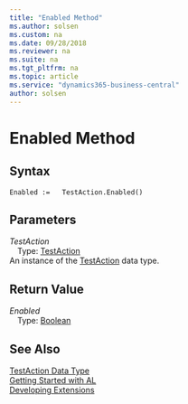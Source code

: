 ```yaml
---
title: "Enabled Method"
ms.author: solsen
ms.custom: na
ms.date: 09/28/2018
ms.reviewer: na
ms.suite: na
ms.tgt_pltfrm: na
ms.topic: article
ms.service: "dynamics365-business-central"
author: solsen
---
```

[//]: # (START>DO_NOT_EDIT)
[//]: # (IMPORTANT:Do not edit any of the content between here and the END>DO_NOT_EDIT.)
[//]: # (Any modifications should be made in the .resx files in the ModernDev repo.)
# Enabled Method


## Syntax
```
Enabled :=   TestAction.Enabled()
```

## Parameters
*TestAction*  
&emsp;Type: [TestAction](testaction-data-type.md)  
An instance of the [TestAction](testaction-data-type.md) data type.  

## Return Value
*Enabled*  
&emsp;Type: [Boolean](boolean-data-type.md)  
  


[//]: # (IMPORTANT: END>DO_NOT_EDIT)
## See Also
[TestAction Data Type](testaction-data-type.md)  
[Getting Started with AL](../devenv-get-started.md)  
[Developing Extensions](../devenv-dev-overview.md)
